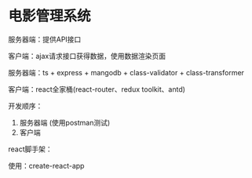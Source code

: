 # 电影管理系统

服务器端：提供API接口

客户端：ajax请求接口获得数据，使用数据渲染页面

服务器端：ts + express + mangodb + class-validator + class-transformer

客户端：react全家桶(react-router、redux toolkit、antd)

开发顺序：

1. 服务器端 (使用postman测试)
2. 客户端

react脚手架：

使用：create-react-app
